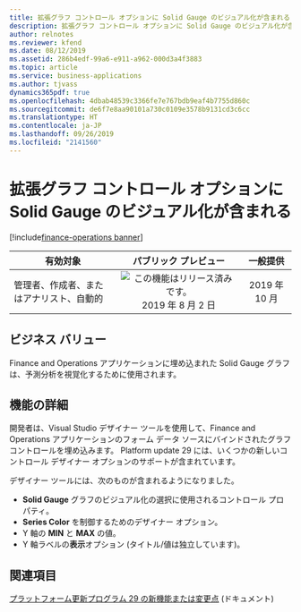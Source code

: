 ```yaml
---
title: 拡張グラフ コントロール オプションに Solid Gauge のビジュアル化が含まれる
description: 拡張グラフ コントロール オプションに Solid Gauge のビジュアル化が含まれる
author: relnotes
ms.reviewer: kfend
ms.date: 08/12/2019
ms.assetid: 286b4edf-99a6-e911-a962-000d3a4f3883
ms.topic: article
ms.service: business-applications
ms.author: tjvass
dynamics365pdf: true
ms.openlocfilehash: 4dbab48539c3366fe7e767bdb9eaf4b7755d860c
ms.sourcegitcommit: de6f7e8aa90101a730c0109e3578b9131cd3c6cc
ms.translationtype: HT
ms.contentlocale: ja-JP
ms.lasthandoff: 09/26/2019
ms.locfileid: "2141560"
---
```

# <a name="extended-chart-control-options-now-include-solid-gauge-visualizations"></a>拡張グラフ コントロール オプションに Solid Gauge のビジュアル化が含まれる
[!include[finance-operations banner](../includes/finance-operations.md)]

| 有効対象    |  パブリック プレビュー | 一般提供 | 
| ---------- | :----------: |:----------: |
|管理者、作成者、またはアナリスト、自動的|![この機能はリリース済みです。](/dynamics365-release-plan/media/green-checkmark.png "この機能はリリース済みです。") 2019 年 8 月 2 日| 2019 年 10 月|


## <a name="business-value"></a>ビジネス バリュー
<!-- bv start -->
Finance and Operations アプリケーションに埋め込まれた Solid Gauge グラフは、予測分析を視覚化するために使用されます。
<!-- bv end -->



## <a name="feature-details"></a>機能の詳細
<!--feature detail start -->
開発者は、Visual Studio デザイナー ツールを使用して、Finance and Operations アプリケーションのフォーム データ ソースにバインドされたグラフ コントロールを埋め込みます。 Platform update 29 には、いくつかの新しいコントロール デザイナー オプションのサポートが含まれています。 

デザイナー ツールには、次のものが含まれるようになりました。

- **Solid Gauge** グラフのビジュアル化の選択に使用されるコントロール プロパティ。
- **Series Color** を制御するためのデザイナー オプション。
- Y 軸の **MIN** と **MAX** の値。
- Y 軸ラベルの**表示**オプション (タイトル/値は独立しています)。
<!--feature detail end -->












## <a name="see-also"></a>関連項目

[プラットフォーム更新プログラム 29 の新機能または変更点](https://docs.microsoft.com/dynamics365/unified-operations/fin-and-ops/get-started/whats-new-platform-update-29) (ドキュメント)
